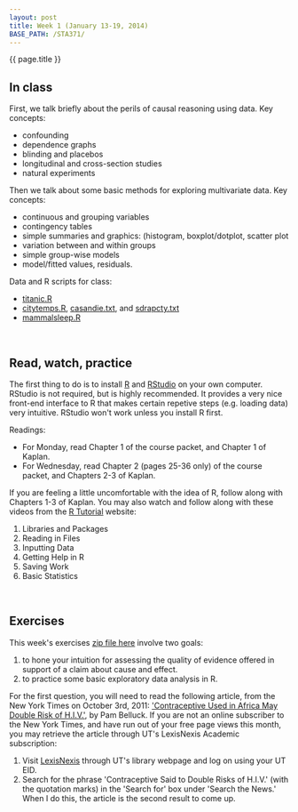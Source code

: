 ```yaml
---
layout: post
title: Week 1 (January 13-19, 2014)
BASE_PATH: /STA371/
---
```

{{ page.title }}


In class
--------

First, we talk briefly about the perils of causal reasoning using data.  Key concepts: 
* confounding
* dependence graphs
* blinding and placebos
* longitudinal and cross-section studies
* natural experiments

Then we talk about some basic methods for exploring multivariate data. Key concepts:
* continuous and grouping variables
* contingency tables
* simple summaries and graphics: (histogram, boxplot/dotplot, scatter plot
* variation between and within groups
* simple group-wise models
* model/fitted values, residuals.

Data and R scripts for class: 
* [titanic.R](http://jgscott.github.com/STA371/r/titanic.R)
* [citytemps.R](http://jgscott.github.com/STA371/r/citytemps.R), [casandie.txt](http://jgscott.github.com/STA371/data/casandie.txt), and [sdrapcty.txt](http://jgscott.github.com/STA371/data/sdrapcty.txt)
* [mammalsleep.R](http://jgscott.github.com/STA371/r/mammalsleep.R)

<br>


Read, watch, practice
---------------------

The first thing to do is to install [R](http://www.r-project.org) and [RStudio](http://www.rstudio.org) on your own computer.  RStudio is not required, but is highly recommended.  It provides a very nice front-end interface to R that makes certain repetive steps (e.g. loading data) very intuitive.  RStudio won't work unless you install R first.

Readings:
* For Monday, read Chapter 1 of the course packet, and Chapter 1 of Kaplan.
* For Wednesday, read Chapter 2 (pages 25-36 only) of the course packet, and Chapters 2-3 of Kaplan.

If you are feeling a little uncomfortable with the idea of R, follow along with Chapters 1-3 of Kaplan.  You may also watch and follow along with these videos from the [R Tutorial](http://dist.stat.tamu.edu/pub/rvideos/) website:
1. Libraries and Packages
2. Reading in Files
3. Inputting Data
4. Getting Help in R
5. Saving Work
6. Basic Statistics



<br>

Exercises
---------
This week's exercises [zip file here](http://jgscott.github.com/STA371/exercises/exercises01.zip) involve two goals:
1) to hone your intuition for assessing the quality of evidence offered in support of a claim about cause and effect.
2) to practice some basic exploratory data analysis in R.

For the first question, you will need to read the following article, from the New York Times on October 3rd, 2011:
['Contraceptive Used in Africa May Double Risk of H.I.V.'](http://www.nytimes.com/2011/10/04/health/04hiv.html), by Pam Belluck. If you are not an online subscriber to the New York Times, and have run out of your free page views this month, you may retrieve the article through UT's LexisNexis Academic subscription:
1. Visit [LexisNexis](http://ezproxy.lib.utexas.edu/login?url=http://www.lexisnexis.com/us/lnacademic/) through UT's library webpage and log on using your UT EID.
2. Search for the phrase 'Contraceptive Said to Double Risks of H.I.V.' (with the quotation marks) in the 'Search for' box under 'Search the News.'  When I do this, the article is the second result to come up.

